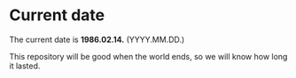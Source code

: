 # Current date

The current date is **1986.02.14.** (YYYY.MM.DD.)

This repository will be good when the world ends, so we will know how long it lasted.